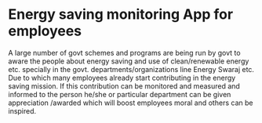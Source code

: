 
# Energy saving monitoring App for employees

A large number of govt schemes and programs are being run by govt to aware the people about energy saving and use of clean/renewable energy etc. specially in the govt. departments/organizations line Energy Swaraj etc. Due to which many employees already start contributing in the energy saving mission. If this contribution can be monitored and measured and informed to the person he/she or particular department can be given appreciation /awarded which will boost employees moral and others can be inspired.


